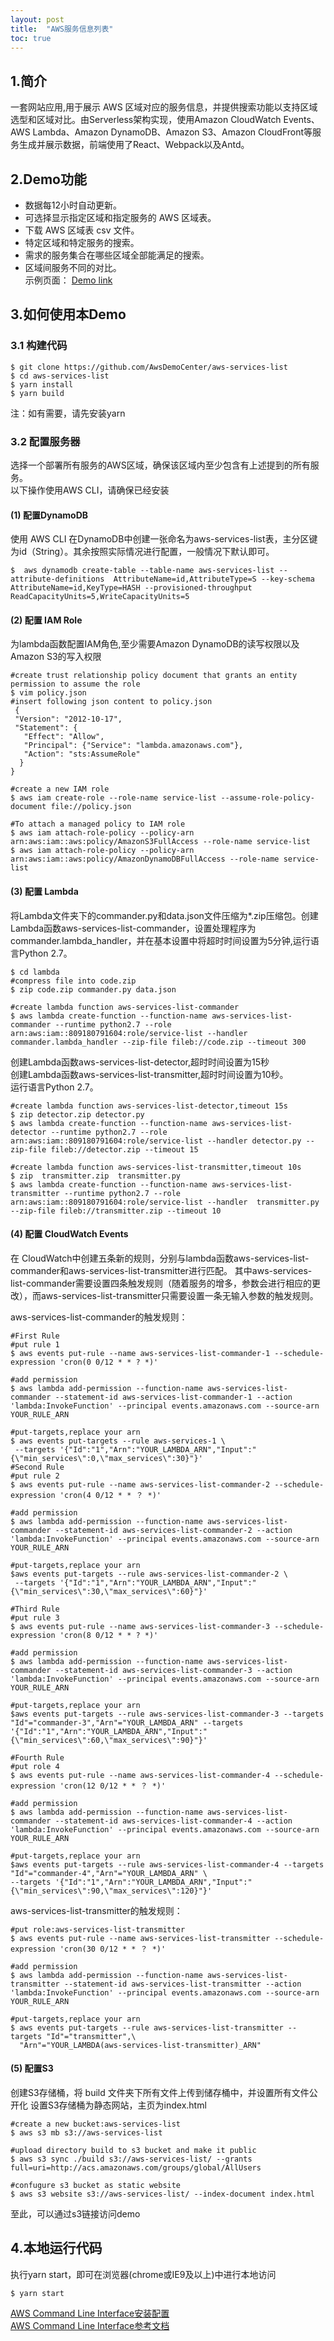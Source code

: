 ```yaml
---
layout: post
title:  "AWS服务信息列表"
toc: true
---
```



## 1.简介
  一套网站应用,用于展示 AWS 区域对应的服务信息，并提供搜索功能以支持区域选型和区域对比。由Serverless架构实现，使用Amazon CloudWatch Events、AWS Lambda、Amazon DynamoDB、Amazon S3、Amazon CloudFront等服务生成并展示数据，前端使用了React、Webpack以及Antd。
## 2.Demo功能 
* 数据每12小时自动更新。  
* 可选择显示指定区域和指定服务的 AWS 区域表。
* 下载 AWS 区域表 csv 文件。
* 特定区域和特定服务的搜索。
* 需求的服务集合在哪些区域全部能满足的搜索。
* 区域间服务不同的对比。  
示例页面： [Demo link](http://aws-status-check-website.s3-website.ap-northeast-2.amazonaws.com/)

## 3.如何使用本Demo

### 3.1 构建代码

```
$ git clone https://github.com/AwsDemoCenter/aws-services-list
$ cd aws-services-list
$ yarn install
$ yarn build
```
注：如有需要，请先安装yarn
### 3.2 配置服务器

选择一个部署所有服务的AWS区域，确保该区域内至少包含有上述提到的所有服务。  
以下操作使用AWS CLI，请确保已经安装
#### (1) 配置DynamoDB
使用 AWS CLI 在DynamoDB中创建一张命名为aws-services-list表，主分区键为id（String）。其余按照实际情况进行配置，一般情况下默认即可。
``` 
$  aws dynamodb create-table --table-name aws-services-list --attribute-definitions  AttributeName=id,AttributeType=S --key-schema AttributeName=id,KeyType=HASH --provisioned-throughput ReadCapacityUnits=5,WriteCapacityUnits=5
```
#### (2) 配置 IAM Role
为lambda函数配置IAM角色,至少需要Amazon DynamoDB的读写权限以及Amazon S3的写入权限
```
#create trust relationship policy document that grants an entity permission to assume the role
$ vim policy.json
#insert following json content to policy.json
 {
 "Version": "2012-10-17",
 "Statement": {
   "Effect": "Allow",
   "Principal": {"Service": "lambda.amazonaws.com"},
   "Action": "sts:AssumeRole"
  }
}

#create a new IAM role
$ aws iam create-role --role-name service-list --assume-role-policy-document file://policy.json

#To attach a managed policy to IAM role
$ aws iam attach-role-policy --policy-arn arn:aws:iam::aws:policy/AmazonS3FullAccess --role-name service-list
$ aws iam attach-role-policy --policy-arn arn:aws:iam::aws:policy/AmazonDynamoDBFullAccess --role-name service-list
```
#### (3) 配置 Lambda
将Lambda文件夹下的commander.py和data.json文件压缩为*.zip压缩包。创建Lambda函数aws-services-list-commander，设置处理程序为commander.lambda_handler，并在基本设置中将超时时间设置为5分钟,运行语言Python 2.7。
```
$ cd lambda 
#compress file into code.zip
$ zip code.zip commander.py data.json

#create lambda function aws-services-list-commander
$ aws lambda create-function --function-name aws-services-list-commander --runtime python2.7 --role arn:aws:iam::809180791604:role/service-list --handler commander.lambda_handler --zip-file fileb://code.zip --timeout 300
```
创建Lambda函数aws-services-list-detector,超时时间设置为15秒  
创建Lambda函数aws-services-list-transmitter,超时时间设置为10秒。   
运行语言Python 2.7。
```
#create lambda function aws-services-list-detector,timeout 15s
$ zip detector.zip detector.py
$ aws lambda create-function --function-name aws-services-list-detector --runtime python2.7 --role arn:aws:iam::809180791604:role/service-list --handler detector.py --zip-file fileb://detector.zip --timeout 15

#create lambda function aws-services-list-transmitter,timeout 10s
$ zip  transmitter.zip  transmitter.py
$ aws lambda create-function --function-name aws-services-list-transmitter --runtime python2.7 --role arn:aws:iam::809180791604:role/service-list --handler  transmitter.py --zip-file fileb://transmitter.zip --timeout 10
```
#### (4) 配置 CloudWatch Events
在 CloudWatch中创建五条新的规则，分别与lambda函数aws-services-list-commander和aws-services-list-transmitter进行匹配。
其中aws-services-list-commander需要设置四条触发规则（随着服务的增多，参数会进行相应的更改），而aws-services-list-transmitter只需要设置一条无输入参数的触发规则。

aws-services-list-commander的触发规则：
```
#First Rule
#put rule 1 
$ aws events put-rule --name aws-services-list-commander-1 --schedule-expression 'cron(0 0/12 * * ? *)'

#add permission
$ aws lambda add-permission --function-name aws-services-list-commander --statement-id aws-services-list-commander-1 --action 'lambda:InvokeFunction' --principal events.amazonaws.com --source-arn YOUR_RULE_ARN

#put-targets,replace your arn
$ aws events put-targets --rule aws-services-1 \
 --targets '{"Id":"1","Arn":"YOUR_LAMBDA_ARN","Input":"{\"min_services\":0,\"max_services\":30}"}'
#Second Rule
#put rule 2
$ aws events put-rule --name aws-services-list-commander-2 --schedule-expression 'cron(4 0/12 * * ？ *)'

#add permission
$ aws lambda add-permission --function-name aws-services-list-commander --statement-id aws-services-list-commander-2 --action 'lambda:InvokeFunction' --principal events.amazonaws.com --source-arn YOUR_RULE_ARN

#put-targets,replace your arn
$aws events put-targets --rule aws-services-list-commander-2 \
 --targets '{"Id":"1","Arn":"YOUR_LAMBDA_ARN","Input":"{\"min_services\":30,\"max_services\":60}"}' 

#Third Rule
#put rule 3 
$ aws events put-rule --name aws-services-list-commander-3 --schedule-expression 'cron(8 0/12 * * ? *)'

#add permission
$ aws lambda add-permission --function-name aws-services-list-commander --statement-id aws-services-list-commander-3 --action 'lambda:InvokeFunction' --principal events.amazonaws.com --source-arn YOUR_RULE_ARN

#put-targets,replace your arn
$aws events put-targets --rule aws-services-list-commander-3 --targets "Id"="commander-3","Arn"="YOUR_LAMBDA_ARN" --targets '{"Id":"1","Arn":"YOUR_LAMBDA_ARN","Input":"{\"min_services\":60,\"max_services\":90}"}'

#Fourth Rule
#put role 4
$ aws events put-rule --name aws-services-list-commander-4 --schedule-expression 'cron(12 0/12 * * ？ *)'

#add permission
$ aws lambda add-permission --function-name aws-services-list-commander --statement-id aws-services-list-commander-4 --action 'lambda:InvokeFunction' --principal events.amazonaws.com --source-arn YOUR_RULE_ARN

#put-targets,replace your arn
$aws events put-targets --rule aws-services-list-commander-4 --targets "Id"="commander-4","Arn"="YOUR_LAMBDA_ARN" \
--targets '{"Id":"1","Arn":"YOUR_LAMBDA_ARN","Input":"{\"min_services\":90,\"max_services\":120}"}'
```

aws-services-list-transmitter的触发规则：

```
#put role:aws-services-list-transmitter
$ aws events put-rule --name aws-services-list-transmitter --schedule-expression 'cron(30 0/12 * * ？ *)'

#add permission
$ aws lambda add-permission --function-name aws-services-list-transmitter --statement-id aws-services-list-transmitter --action 'lambda:InvokeFunction' --principal events.amazonaws.com --source-arn YOUR_RULE_ARN

#put-targets,replace your arn
$ aws events put-targets --rule aws-services-list-transmitter --targets "Id"="transmitter",\
  "Arn"="YOUR_LAMBDA(aws-services-list-transmitter)_ARN" 
```
#### (5) 配置S3

创建S3存储桶，将 build 文件夹下所有文件上传到储存桶中，并设置所有文件公开化
设置S3存储桶为静态网站，主页为index.html
```
#create a new bucket:aws-services-list 
$ aws s3 mb s3://aws-services-list 

#upload directory build to s3 bucket and make it public 
$ aws s3 sync ./build s3://aws-services-list/ --grants full=uri=http://acs.amazonaws.com/groups/global/AllUsers

#confugure s3 bucket as static website
$ aws s3 website s3://aws-services-list/ --index-document index.html
```
至此，可以通过s3链接访问demo

## 4.本地运行代码
执行yarn start，即可在浏览器(chrome或IE9及以上)中进行本地访问
```
$ yarn start
```


   
[AWS Command Line Interface安装配置](https://docs.aws.amazon.com/zh_cn/cli/latest/userguide/cli-chap-welcome.html)  
[AWS Command Line Interface参考文档](https://docs.aws.amazon.com/zh_cn/cli/latest/index.html)   

